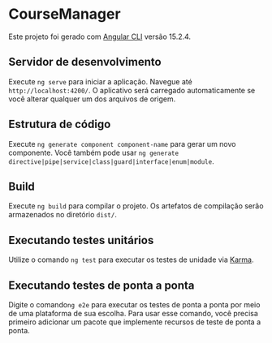 # CourseManager

Este projeto foi gerado com [Angular CLI](https://github.com/angular/angular-cli) versão 15.2.4.

## Servidor de desenvolvimento

Execute `ng serve` para iniciar a aplicação. Navegue até `http://localhost:4200/`. O aplicativo será carregado automaticamente se você alterar qualquer um dos arquivos de origem.

## Estrutura de código

Execute `ng generate component component-name` para gerar um novo componente. Você também pode usar `ng generate directive|pipe|service|class|guard|interface|enum|module`.

## Build

Execute `ng build` para compilar o projeto. Os artefatos de compilação serão armazenados no diretório `dist/`.

## Executando testes unitários

Utilize o comando `ng test` para executar os testes de unidade via [Karma](https://karma-runner.github.io).

## Executando testes de ponta a ponta

Digite o comando`ng e2e` para executar os testes de ponta a ponta por meio de uma plataforma de sua escolha. Para usar esse comando, você precisa primeiro adicionar um pacote que implemente recursos de teste de ponta a ponta.
